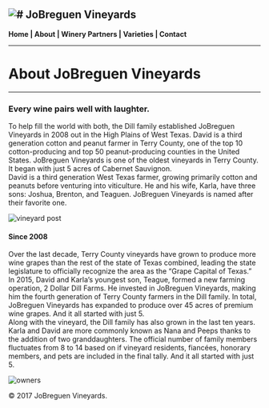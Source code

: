 ![# JoBreguen Vineyards][logo]
---
**Home	|	About	|	Winery Partners	|	Varieties	|	Contact**

---

# About JoBreguen Vineyards
---
### Every wine pairs well with laughter.
To help fill the world with both, the Dill family established JoBreguen Vineyards in 2008 out in the High Plains of West Texas. David is a third generation cotton and peanut farmer in Terry County, one of the top 10 cotton-producing and top 50 peanut-producing counties in the United States. JoBreguen Vineyards is one of the oldest vineyards in Terry County. It began with just 5 acres of Cabernet Sauvignon.  
David is a third generation West Texas farmer, growing primarily cotton and peanuts before venturing into viticulture. He and his wife, Karla, have three sons: Joshua, Brenton, and Teaguen. JoBreguen Vineyards is named after their favorite one.

![vineyard post]

#### Since 2008 
Over the last decade, Terry County vineyards have grown to produce more wine grapes than the rest of the state of Texas combined, leading the state legislature to officially recognize the area as the “Grape Capital of Texas.”  
In 2015, David and Karla’s youngest son, Teague, formed a new farming operation, 2 Dollar Dill Farms. He invested in JoBreguen Vineyards, making him the fourth generation of Terry County farmers in the Dill family. In total, JoBreguen Vineyards has expanded to produce over 45 acres of premium wine grapes. And it all started with just 5.  
Along with the vineyard, the Dill family has also grown in the last ten years. Karla and David are more commonly known as Nana and Peeps thanks to the addition of two granddaughters. The official number of family members fluctuates from 8 to 14 based on if vineyard residents, fiancées, honorary members, and pets are included in the final tally. And it all started with just 5.

![owners]

© 2017 JoBreguen Vineyards.

[logo]: http://jobreguenvineyards.com/wp-content/uploads/2017/04/JoBreguen-Vineyards-Logo.png "JoBreguen Vineyards Logo"
[vineyard post]: http://jobreguenvineyards.com/wp-content/uploads/2013/03/About-1.jpg "Metal post with grapevine"
[owners]: http://jobreguenvineyards.com/wp-content/uploads/2013/03/About2.jpg "David and Karla with Teague and Kelsey"